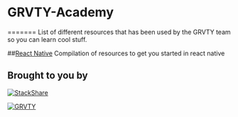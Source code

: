 # GRVTY-Academy
=======
List of different resources that has been used by the GRVTY team so you can learn cool stuff. 

##[React Native](https://github.com/grvty-labs/GRVTY-Academy/blob/master/React-native.md)
Compilation of resources to get you started in react native

Brought to you by
--------


[![StackShare][stack-shield]][stack-tech]


[![GRVTY][logo]](http://grvty.digital)

[logo]: http://grvty.digital/images/logos/repos-logo-1.png?raw=true "GRVTY"

[stack-shield]: http://img.shields.io/badge/tech-stack-0690fa.svg?style=flat
[stack-tech]: http://stackshare.io/grvty/grvty
